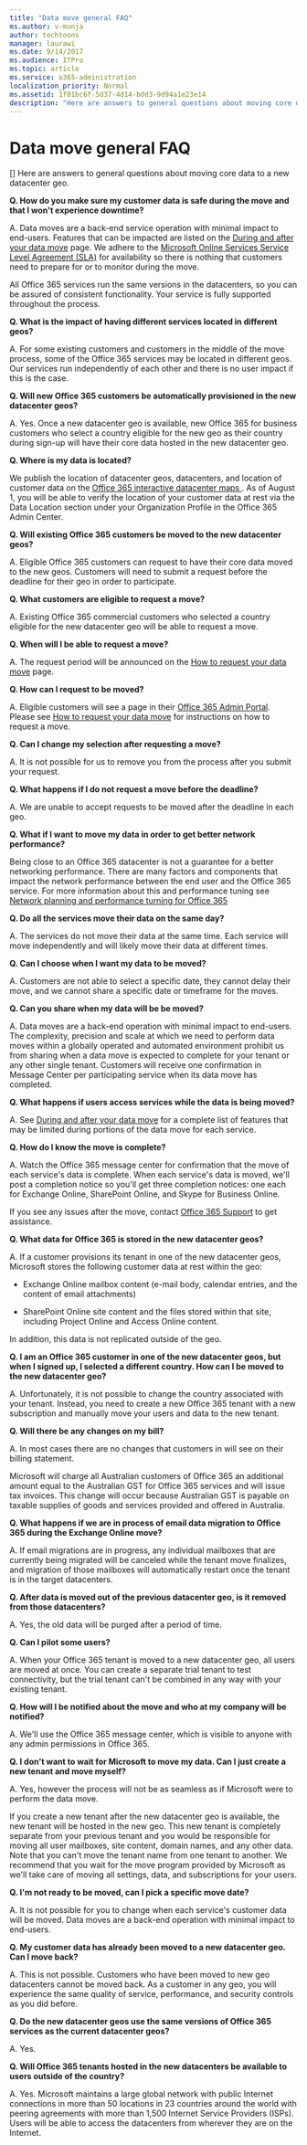 ```yaml
---
title: "Data move general FAQ"
ms.author: v-munja
author: techtoons
manager: laurawi
ms.date: 9/14/2017
ms.audience: ITPro
ms.topic: article
ms.service: o365-administration
localization_priority: Normal
ms.assetid: 1f01bc6f-5d37-4d14-bdd3-9d94a1e23e14
description: "Here are answers to general questions about moving core data to a new datacenter geo."
---
```


# Data move general FAQ
[]
Here are answers to general questions about moving core data to a new datacenter geo.
  
 **Q. How do you make sure my customer data is safe during the move and that I won't experience downtime?**
  
A. Data moves are a back-end service operation with minimal impact to end-users. Features that can be impacted are listed on the [During and after your data move](https://technet.microsoft.com/en-us/library/dn879434.aspx) page. We adhere to the [Microsoft Online Services Service Level Agreement (SLA)](https://go.microsoft.com/fwlink/p/?LinkId=523897) for availability so there is nothing that customers need to prepare for or to monitor during the move. 
  
All Office 365 services run the same versions in the datacenters, so you can be assured of consistent functionality. Your service is fully supported throughout the process.
  
 **Q. What is the impact of having different services located in different geos?**
  
A. For some existing customers and customers in the middle of the move process, some of the Office 365 services may be located in different geos. Our services run independently of each other and there is no user impact if this is the case.
  
 **Q. Will new Office 365 customers be automatically provisioned in the new datacenter geos?**
  
A. Yes. Once a new datacenter geo is available, new Office 365 for business customers who select a country eligible for the new geo as their country during sign-up will have their core data hosted in the new datacenter geo.
  
 **Q. Where is my data is located?**
  
We publish the location of datacenter geos, datacenters, and location of customer data on the [ Office 365 interactive datacenter maps ](https://o365datacentermap.azurewebsites.net/). As of August 1, you will be able to verify the location of your customer data at rest via the Data Location section under your Organization Profile in the Office 365 Admin Center.
  
 **Q. Will existing Office 365 customers be moved to the new datacenter geos?**
  
A. Eligible Office 365 customers can request to have their core data moved to the new geos. Customers will need to submit a request before the deadline for their geo in order to participate. 
  
 **Q. What customers are eligible to request a move?**
  
A. Existing Office 365 commercial customers who selected a country eligible for the new datacenter geo will be able to request a move. 
  
 **Q. When will I be able to request a move?**
  
A. The request period will be announced on the [How to request your data move](request-your-data-move.md) page. 
  
 **Q. How can I request to be moved?**
  
A. Eligible customers will see a page in their [Office 365 Admin Portal](https://portal.office.com/). Please see [How to request your data move](request-your-data-move.md) for instructions on how to request a move. 
  
 **Q. Can I change my selection after requesting a move?**
  
A. It is not possible for us to remove you from the process after you submit your request.
  
 **Q. What happens if I do not request a move before the deadline?**
  
A. We are unable to accept requests to be moved after the deadline in each geo.
  
 **Q. What if I want to move my data in order to get better network performance?**
  
Being close to an Office 365 datacenter is not a guarantee for a better networking performance. There are many factors and components that impact the network performance between the end user and the Office 365 service. For more information about this and performance tuning see [Network planning and performance turning for Office 365](https://support.office.com/en-us/article/Network-planning-and-performance-tuning-for-Office-365-e5f1228c-da3c-4654-bf16-d163daee8848)
  
 **Q. Do all the services move their data on the same day?**
  
A. The services do not move their data at the same time. Each service will move independently and will likely move their data at different times.
  
 **Q. Can I choose when I want my data to be moved?**
  
A. Customers are not able to select a specific date, they cannot delay their move, and we cannot share a specific date or timeframe for the moves.
  
 **Q. Can you share when my data will be be moved?**
  
A. Data moves are a back-end operation with minimal impact to end-users. The complexity, precision and scale at which we need to perform data moves within a globally operated and automated environment prohibit us from sharing when a data move is expected to complete for your tenant or any other single tenant. Customers will receive one confirmation in Message Center per participating service when its data move has completed. 
  
 **Q. What happens if users access services while the data is being moved?**
  
A. See [During and after your data move](during-and-after-your-data-move.md) for a complete list of features that may be limited during portions of the data move for each service. 
  
 **Q. How do I know the move is complete?**
  
A. Watch the Office 365 message center for confirmation that the move of each service's data is complete. When each service's data is moved, we'll post a completion notice so you'll get three completion notices: one each for Exchange Online, SharePoint Online, and Skype for Business Online.
  
If you see any issues after the move, contact [Office 365 Support](https://go.microsoft.com/fwlink/p/?LinkID=522459) to get assistance. 
  
 **Q. What data for Office 365 is stored in the new datacenter geos?**
  
A. If a customer provisions its tenant in one of the new datacenter geos, Microsoft stores the following customer data at rest within the geo:
  
- Exchange Online mailbox content (e-mail body, calendar entries, and the content of email attachments)
    
- SharePoint Online site content and the files stored within that site, including Project Online and Access Online content.
    
In addition, this data is not replicated outside of the geo.
  
 **Q. I am an Office 365 customer in one of the new datacenter geos, but when I signed up, I selected a different country. How can I be moved to the new datacenter geo?**
  
A. Unfortunately, it is not possible to change the country associated with your tenant. Instead, you need to create a new Office 365 tenant with a new subscription and manually move your users and data to the new tenant.
  
 **Q. Will there be any changes on my bill?**
  
A. In most cases there are no changes that customers in will see on their billing statement.
  
Microsoft will charge all Australian customers of Office 365 an additional amount equal to the Australian GST for Office 365 services and will issue tax invoices. This change will occur because Australian GST is payable on taxable supplies of goods and services provided and offered in Australia.
  
 **Q. What happens if we are in process of email data migration to Office 365 during the Exchange Online move?**
  
A. If email migrations are in progress, any individual mailboxes that are currently being migrated will be canceled while the tenant move finalizes, and migration of those mailboxes will automatically restart once the tenant is in the target datacenters.
  
 **Q. After data is moved out of the previous datacenter geo, is it removed from those datacenters?**
  
A. Yes, the old data will be purged after a period of time.
  
 **Q. Can I pilot some users?**
  
A. When your Office 365 tenant is moved to a new datacenter geo, all users are moved at once. You can create a separate trial tenant to test connectivity, but the trial tenant can't be combined in any way with your existing tenant.
  
 **Q. How will I be notified about the move and who at my company will be notified?**
  
A. We'll use the Office 365 message center, which is visible to anyone with any admin permissions in Office 365.
  
 **Q. I don't want to wait for Microsoft to move my data. Can I just create a new tenant and move myself?**
  
A. Yes, however the process will not be as seamless as if Microsoft were to perform the data move.
  
If you create a new tenant after the new datacenter geo is available, the new tenant will be hosted in the new geo. This new tenant is completely separate from your previous tenant and you would be responsible for moving all user mailboxes, site content, domain names, and any other data. Note that you can't move the tenant name from one tenant to another. We recommend that you wait for the move program provided by Microsoft as we'll take care of moving all settings, data, and subscriptions for your users.
  
 **Q. I'm not ready to be moved, can I pick a specific move date?**
  
A. It is not possible for you to change when each service's customer data will be moved. Data moves are a back-end operation with minimal impact to end-users.
  
 **Q. My customer data has already been moved to a new datacenter geo. Can I move back?**
  
A. This is not possible. Customers who have been moved to new geo datacenters cannot be moved back. As a customer in any geo, you will experience the same quality of service, performance, and security controls as you did before.
  
 **Q. Do the new datacenter geos use the same versions of Office 365 services as the current datacenter geos?**
  
A. Yes.
  
 **Q. Will Office 365 tenants hosted in the new datacenters be available to users outside of the country?**
  
A. Yes. Microsoft maintains a large global network with public Internet connections in more than 50 locations in 23 countries around the world with peering agreements with more than 1,500 Internet Service Providers (ISPs). Users will be able to access the datacenters from wherever they are on the Internet.
  

